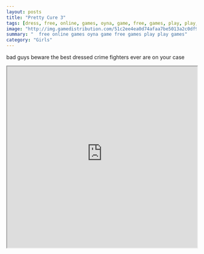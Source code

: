 ```yaml
---
layout: posts
title: "Pretty Cure 3"
tags: [dress, free, online, games, oyna, game, free, games, play, play, games]
image: "http://img.gamedistribution.com/51c2ee4ea0d74afaa7be5013a2c0df98.jpg"
summary: "  free online games oyna game free games play play games"
category: "Girls"
---
```


bad guys beware the best dressed crime fighters ever are on your case

<iframe width="100%" height="480px;" src="http://flash.gamedistribution.com?game=51c2ee4ea0d74afaa7be5013a2c0df98"></iframe>